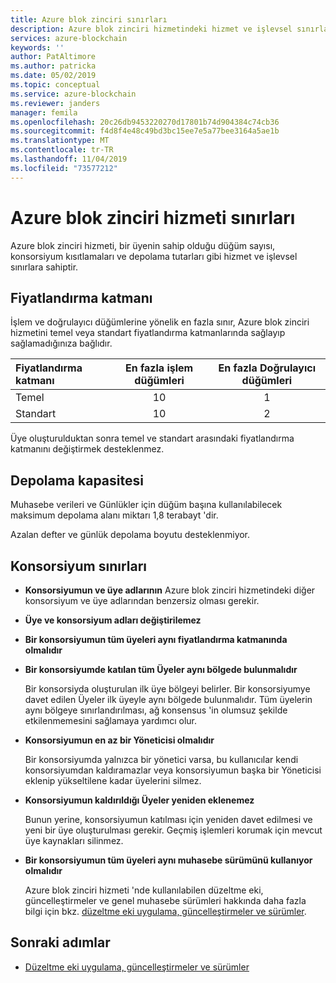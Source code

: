 ```yaml
---
title: Azure blok zinciri sınırları
description: Azure blok zinciri hizmetindeki hizmet ve işlevsel sınırlara genel bakış
services: azure-blockchain
keywords: ''
author: PatAltimore
ms.author: patricka
ms.date: 05/02/2019
ms.topic: conceptual
ms.service: azure-blockchain
ms.reviewer: janders
manager: femila
ms.openlocfilehash: 20c26db9453220270d17801b74d904384c74cb36
ms.sourcegitcommit: f4d8f4e48c49bd3bc15ee7e5a77bee3164a5ae1b
ms.translationtype: MT
ms.contentlocale: tr-TR
ms.lasthandoff: 11/04/2019
ms.locfileid: "73577212"
---
```

# <a name="limits-in-azure-blockchain-service"></a>Azure blok zinciri hizmeti sınırları

Azure blok zinciri hizmeti, bir üyenin sahip olduğu düğüm sayısı, konsorsiyum kısıtlamaları ve depolama tutarları gibi hizmet ve işlevsel sınırlara sahiptir.

## <a name="pricing-tier"></a>Fiyatlandırma katmanı

İşlem ve doğrulayıcı düğümlerine yönelik en fazla sınır, Azure blok zinciri hizmetini temel veya standart fiyatlandırma katmanlarında sağlayıp sağlamadığınıza bağlıdır.

| Fiyatlandırma katmanı | En fazla işlem düğümleri | En fazla Doğrulayıcı düğümleri |
|:---|:---:|:---:|
| Temel | 10 | 1 |
| Standart | 10 | 2 |

Üye oluşturulduktan sonra temel ve standart arasındaki fiyatlandırma katmanını değiştirmek desteklenmez.

## <a name="storage-capacity"></a>Depolama kapasitesi

Muhasebe verileri ve Günlükler için düğüm başına kullanılabilecek maksimum depolama alanı miktarı 1,8 terabayt 'dir.

Azalan defter ve günlük depolama boyutu desteklenmiyor.

## <a name="consortium-limits"></a>Konsorsiyum sınırları

* **Konsorsiyumun ve üye adlarının** Azure blok zinciri hizmetindeki diğer konsorsiyum ve üye adlarından benzersiz olması gerekir.

* **Üye ve konsorsiyum adları değiştirilemez**

* **Bir konsorsiyumun tüm üyeleri aynı fiyatlandırma katmanında olmalıdır**

* **Bir konsorsiyumde katılan tüm Üyeler aynı bölgede bulunmalıdır**

    Bir konsorsiyda oluşturulan ilk üye bölgeyi belirler. Bir konsorsiyumye davet edilen Üyeler ilk üyeyle aynı bölgede bulunmalıdır. Tüm üyelerin aynı bölgeye sınırlandırılması, ağ konsensus 'in olumsuz şekilde etkilenmemesini sağlamaya yardımcı olur.

* **Konsorsiyumun en az bir Yöneticisi olmalıdır**

    Bir konsorsiyumda yalnızca bir yönetici varsa, bu kullanıcılar kendi konsorsiyumdan kaldıramazlar veya konsorsiyumun başka bir Yöneticisi eklenip yükseltilene kadar üyelerini silmez.

* **Konsorsiyumun kaldırıldığı Üyeler yeniden eklenemez**

    Bunun yerine, konsorsiyumun katılması için yeniden davet edilmesi ve yeni bir üye oluşturulması gerekir. Geçmiş işlemleri korumak için mevcut üye kaynakları silinmez.

* **Bir konsorsiyumun tüm üyeleri aynı muhasebe sürümünü kullanıyor olmalıdır**

    Azure blok zinciri hizmeti 'nde kullanılabilen düzeltme eki, güncelleştirmeler ve genel muhasebe sürümleri hakkında daha fazla bilgi için bkz. [düzeltme eki uygulama, güncelleştirmeler ve sürümler](ledger-versions.md).

## <a name="next-steps"></a>Sonraki adımlar

* [Düzeltme eki uygulama, güncelleştirmeler ve sürümler](ledger-versions.md)
